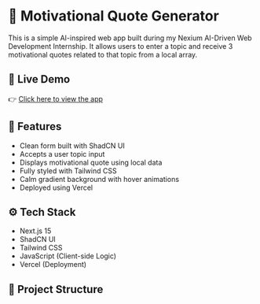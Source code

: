 # 🧠 Motivational Quote Generator

This is a simple AI-inspired web app built during my Nexium AI-Driven Web Development Internship. It allows users to enter a topic and receive 3 motivational quotes related to that topic from a local array.

## 🔗 Live Demo

👉 [Click here to view the app](https://nexium-arayash-internship-g7vl.vercel.app/)



## 🚀 Features

- Clean form built with ShadCN UI
- Accepts a user topic input
- Displays motivational quote using local data
- Fully styled with Tailwind CSS
- Calm gradient background with hover animations
- Deployed using Vercel

## ⚙️ Tech Stack

- Next.js 15
- ShadCN UI
- Tailwind CSS
- JavaScript (Client-side Logic)
- Vercel (Deployment)

## 📁 Project Structure


